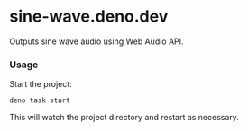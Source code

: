 # sine-wave.deno.dev

Outputs sine wave audio using Web Audio API.

### Usage

Start the project:

```
deno task start
```

This will watch the project directory and restart as necessary.
